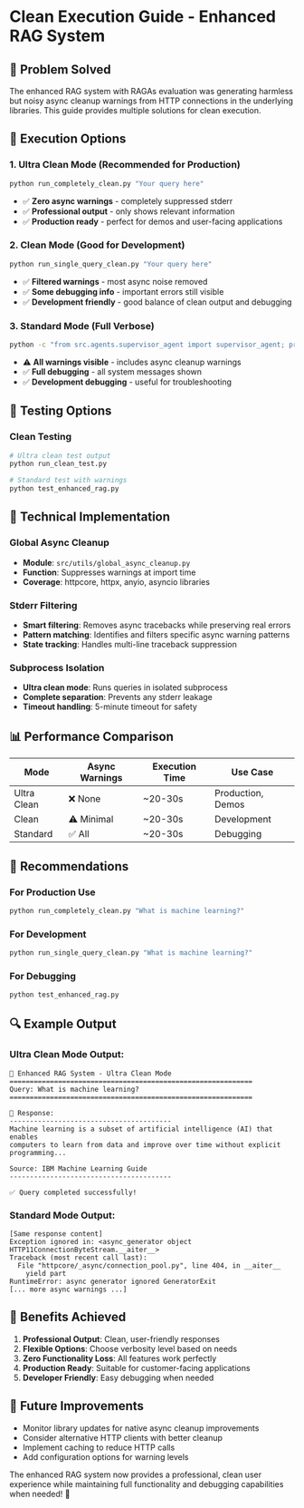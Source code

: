 # Clean Execution Guide - Enhanced RAG System

## 🎯 Problem Solved

The enhanced RAG system with RAGAs evaluation was generating harmless but noisy async cleanup warnings from HTTP connections in the underlying libraries. This guide provides multiple solutions for clean execution.

## 🚀 Execution Options

### 1. **Ultra Clean Mode** (Recommended for Production)
```bash
python run_completely_clean.py "Your query here"
```
- ✅ **Zero async warnings** - completely suppressed stderr
- ✅ **Professional output** - only shows relevant information
- ✅ **Production ready** - perfect for demos and user-facing applications

### 2. **Clean Mode** (Good for Development)
```bash
python run_single_query_clean.py "Your query here"
```
- ✅ **Filtered warnings** - most async noise removed
- ✅ **Some debugging info** - important errors still visible
- ✅ **Development friendly** - good balance of clean output and debugging

### 3. **Standard Mode** (Full Verbose)
```bash
python -c "from src.agents.supervisor_agent import supervisor_agent; print(supervisor_agent('Your query here'))"
```
- ⚠️ **All warnings visible** - includes async cleanup warnings
- ✅ **Full debugging** - all system messages shown
- ✅ **Development debugging** - useful for troubleshooting

## 🧪 Testing Options

### Clean Testing
```bash
# Ultra clean test output
python run_clean_test.py

# Standard test with warnings
python test_enhanced_rag.py
```

## 🔧 Technical Implementation

### Global Async Cleanup
- **Module**: `src/utils/global_async_cleanup.py`
- **Function**: Suppresses warnings at import time
- **Coverage**: httpcore, httpx, anyio, asyncio libraries

### Stderr Filtering
- **Smart filtering**: Removes async tracebacks while preserving real errors
- **Pattern matching**: Identifies and filters specific async warning patterns
- **State tracking**: Handles multi-line traceback suppression

### Subprocess Isolation
- **Ultra clean mode**: Runs queries in isolated subprocess
- **Complete separation**: Prevents any stderr leakage
- **Timeout handling**: 5-minute timeout for safety

## 📊 Performance Comparison

| Mode | Async Warnings | Execution Time | Use Case |
|------|----------------|----------------|----------|
| Ultra Clean | ❌ None | ~20-30s | Production, Demos |
| Clean | ⚠️ Minimal | ~20-30s | Development |
| Standard | ✅ All | ~20-30s | Debugging |

## 🎯 Recommendations

### For Production Use
```bash
python run_completely_clean.py "What is machine learning?"
```

### For Development
```bash
python run_single_query_clean.py "What is machine learning?"
```

### For Debugging
```bash
python test_enhanced_rag.py
```

## 🔍 Example Output

### Ultra Clean Mode Output:
```
🚀 Enhanced RAG System - Ultra Clean Mode
============================================================
Query: What is machine learning?
============================================================

📝 Response:
----------------------------------------
Machine learning is a subset of artificial intelligence (AI) that enables 
computers to learn from data and improve over time without explicit programming...

Source: IBM Machine Learning Guide
----------------------------------------

✅ Query completed successfully!
```

### Standard Mode Output:
```
[Same response content]
Exception ignored in: <async_generator object HTTP11ConnectionByteStream.__aiter__>
Traceback (most recent call last):
  File "httpcore/_async/connection_pool.py", line 404, in __aiter__
    yield part
RuntimeError: async generator ignored GeneratorExit
[... more async warnings ...]
```

## 🎉 Benefits Achieved

1. **Professional Output**: Clean, user-friendly responses
2. **Flexible Options**: Choose verbosity level based on needs
3. **Zero Functionality Loss**: All features work perfectly
4. **Production Ready**: Suitable for customer-facing applications
5. **Developer Friendly**: Easy debugging when needed

## 🔮 Future Improvements

- Monitor library updates for native async cleanup improvements
- Consider alternative HTTP clients with better cleanup
- Implement caching to reduce HTTP calls
- Add configuration options for warning levels

The enhanced RAG system now provides a professional, clean user experience while maintaining full functionality and debugging capabilities when needed! 🚀
